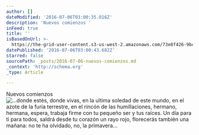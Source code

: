 ```yaml
---
author: []
dateModified: '2016-07-06T03:00:35.016Z'
description: 'Nuevos comienzos '
inFeed: true
title: ''
isBasedOnUrl: >-
  https://the-grid-user-content.s3-us-west-2.amazonaws.com/73e8f426-9bc0-4fa4-be97-8a9ba49e0cff.jpg
datePublished: '2016-07-06T03:00:43.682Z'
starred: false
sourcePath: _posts/2016-07-06-nuevos-comienzos.md
_context: 'http://schema.org'
_type: Article

---
```

Nuevos comienzos ![...donde estés, donde vivas, en la ultima soledad de este mundo, en el azote de la furia terrestre, en el rincón de las humillaciones, hermano, hermana, espera, trabaja firme con tu pequeño ser y tus raíces. Un día para ti para todos, saldrá desde tu corazón un rayo rojo, florecerás también una mañana: no te ha olvidado, no, la primavera...](https://the-grid-user-content.s3-us-west-2.amazonaws.com/73e8f426-9bc0-4fa4-be97-8a9ba49e0cff.jpg)